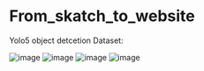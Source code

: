 # From_skatch_to_website
Yolo5 object detcetion 
Dataset: 

![image](https://user-images.githubusercontent.com/11797397/182024831-09cb70b3-473e-484c-b27c-ed2dbf69bb91.png)
![image](https://user-images.githubusercontent.com/11797397/182024863-9e7dfd2d-c4c3-4647-9018-d90d9b577e8d.png)
![image](https://user-images.githubusercontent.com/11797397/182024872-0bcc4346-536c-4776-b2e0-e3fa5c9e4881.png)
![image](https://user-images.githubusercontent.com/11797397/182024883-1772c45c-5969-4197-8363-46f66815ec72.png)
